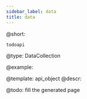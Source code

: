 ```yaml
---
sidebar_label: data
title: data
---          
```


@short: 

```todoapi ```

@type: DataCollection

@example: 



@template:	api_object
@descr: 



@todo:
fill the generated page
